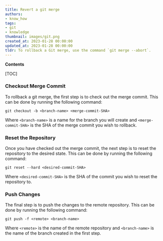 ```yaml
---
title: Revert a git merge
authors:
- know_how
tags:
- git
- knowledge
thumbnail: images/git.png
created_at: 2023-01-28 00:00:00
updated_at: 2023-01-28 00:00:00
tldr: To rollback a Git merge, use the command `git merge --abort`.
---
```


**Contents**

[TOC]

### Checkout Merge Commit

To rollback a git merge, the first step is to check out the merge commit. This can be done by running the following command:

```git
git checkout -b <branch-name> <merge-commit-SHA>
```

Where `<branch-name>` is a name for the branch you will create and `<merge-commit-SHA>` is the SHA of the merge commit you wish to rollback.

### Reset the Repository

Once you have checked out the merge commit, the next step is to reset the repository to the desired state. This can be done by running the following command:

```git
git reset --hard <desired-commit-SHA>
```

Where `<desired-commit-SHA>` is the SHA of the commit you wish to reset the repository to.

### Push Changes

The final step is to push the changes to the remote repository. This can be done by running the following command:

```git
git push -f <remote> <branch-name>
```

Where `<remote>` is the name of the remote repository and `<branch-name>` is the name of the branch created in the first step.
